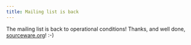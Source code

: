 ```yaml
---
title: Mailing list is back
---
```

The mailing list is back to operational conditions! Thanks, and well done, [sourceware.org](http://sourceware.org/)! :-)
